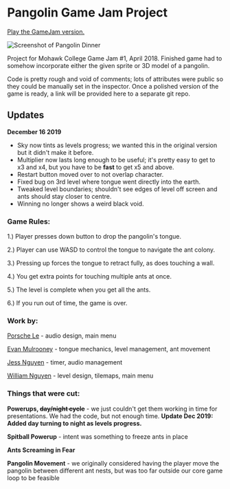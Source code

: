# Pangolin Game Jam Project

[Play the GameJam version.](https://emulrooney.github.io/content/projects/pangolinWebGL/)

![Screenshot of Pangolin Dinner](https://raw.githubusercontent.com/dog-eared/PangolinGameJam/master/Screenshot.png)

Project for Mohawk College Game Jam #1, April 2018. Finished game had to somehow incorporate either the given sprite or 3D model of a pangolin. 

Code is pretty rough and void of comments; lots of attributes were public so they could be manually set in the inspector. Once a polished version of the game is ready, a link will be provided here to a separate git repo.

## Updates
**December 16 2019**
* Sky now tints as levels progress; we wanted this in the original version but it didn't make it before.
* Multiplier now lasts long enough to be useful; it's pretty easy to get to x3 and x4, but you have to be **fast** to get x5 and above.
* Restart button moved over to not overlap character.
* Fixed bug on 3rd level where tongue went directly into the earth.
* Tweaked level boundaries; shouldn't see edges of level off screen and ants should stay closer to centre.
* Winning no longer shows a weird black void.

### Game Rules:
1.) Player presses down button to drop the pangolin's tongue.

2.) Player can use WASD to control the tongue to navigate the ant colony.

3.) Pressing up forces the tongue to retract fully, as does touching a wall.

4.) You get extra points for touching multiple ants at once.

5.) The level is complete when you get all the ants.

6.) If you run out of time, the game is over.


### Work by:

[Porsche Le](https://github.com/PorscheLe7) - audio design, main menu

[Evan Mulrooney](https://emulrooney.github.io) - tongue mechanics, level management, ant movement 

[Jess Nguyen](https://github.com/Jess-Nguy) - timer, audio management

[William Nguyen](https://github.com/itzwilleh) - level design, tilemaps, main menu 

### Things that were cut:

**Powerups, ~~day/night cycle~~** - we just couldn't get them working in time for presentations. We had the code, but not enough time. **Update Dec 2019: Added day turning to night as levels progress.**

**Spitball Powerup** - intent was something to freeze ants in place

**Ants Screaming in Fear** 

**Pangolin Movement** - we originally considered having the player move the pangolin between different ant nests, but was too far outside our core game loop to be feasible

